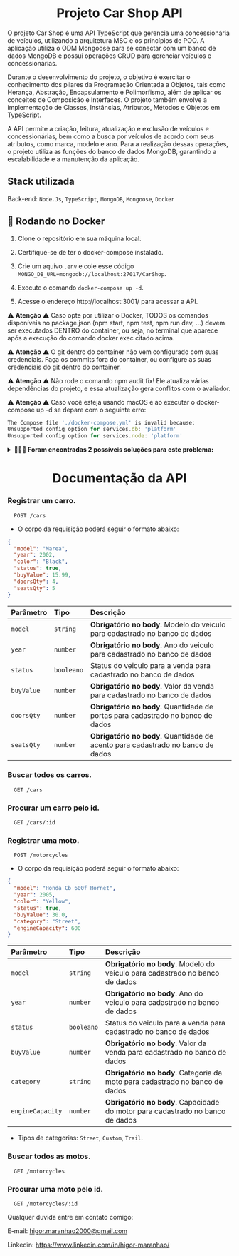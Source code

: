 <h1 align="center">Projeto Car Shop API</h1>

O projeto Car Shop é uma API TypeScript que gerencia uma concessionária de veículos, utilizando a arquitetura MSC e os princípios de POO. A aplicação utiliza o ODM Mongoose para se conectar com um banco de dados MongoDB e possui operações CRUD para gerenciar veículos e concessionárias.

Durante o desenvolvimento do projeto, o objetivo é exercitar o conhecimento dos pilares da Programação Orientada a Objetos, tais como Herança, Abstração, Encapsulamento e Polimorfismo, além de aplicar os conceitos de Composição e Interfaces. O projeto também envolve a implementação de Classes, Instâncias, Atributos, Métodos e Objetos em TypeScript.

A API permite a criação, leitura, atualização e exclusão de veículos e concessionárias, bem como a busca por veículos de acordo com seus atributos, como marca, modelo e ano. Para a realização dessas operações, o projeto utiliza as funções do banco de dados MongoDB, garantindo a escalabilidade e a manutenção da aplicação.

<h2>Stack utilizada</h2>

Back-end: `Node.Js`, `TypeScript`, `MongoDB`, `Mongoose`, `Docker`

<h2>🐋 Rodando no Docker</h2>

1. Clone o repositório em sua máquina local.

2. Certifique-se de ter o docker-compose instalado.

3. Crie um aquivo `.env` e cole esse código `MONGO_DB_URL=mongodb://localhost:27017/CarShop`.

4. Execute o comando `docker-compose up -d`.

5. Acesse o endereço http://localhost:3001/ para acessar a API.

⚠️ **Atenção** ⚠️ Caso opte por utilizar o Docker, TODOS os comandos disponíveis no package.json (npm start, npm test, npm run dev, ...) devem ser executados DENTRO do container, ou seja, no terminal que aparece após a execução do comando docker exec citado acima.

⚠️ **Atenção** ⚠️ O git dentro do container não vem configurado com suas credenciais. Faça os commits fora do container, ou configure as suas credenciais do git dentro do container.

⚠️ **Atenção** ⚠️ Não rode o comando npm audit fix! Ele atualiza várias dependências do projeto, e essa atualização gera conflitos com o avaliador.

⚠️ **Atenção** ⚠️ Caso você esteja usando macOS e ao executar o docker-compose up -d se depare com o seguinte erro:

```typescript
The Compose file './docker-compose.yml' is invalid because:
Unsupported config option for services.db: 'platform'
Unsupported config option for services.node: 'platform'
```

<details>
  <summary><strong>🤷🏽‍♀️ Foram encontradas 2 possíveis soluções para este problema:</strong></summary><br />

- Você pode adicionar manualmente a option platform: linux/amd64 no service do banco de dados no arquivo docker-compose.yml do projeto, mas essa é uma solução local e você deverá reproduzir isso para os outros projetos.

- Você pode adicionar manualmente nos arquivos .bashrc, .zshenv ou .zshrc do seu computador a linha export DOCKER_DEFAULT_PLATFORM=linux/amd64, essa é uma solução global. As soluções foram com base nesta fonte.
</details>

<h1 align="center">Documentação da API</h1>

### Registrar um carro.

```http
  POST /cars
```

- O corpo da requisição poderá seguir o formato abaixo:

```json
{
  "model": "Marea",
  "year": 2002,
  "color": "Black",
  "status": true,
  "buyValue": 15.99,
  "doorsQty": 4,
  "seatsQty": 5
}
```

| Parâmetro  | Tipo       | Descrição                                                                       |
| :--------- | :--------- | :------------------------------------------------------------------------------ |
| `model`    | `string`   | **Obrigatório no body**. Modelo do veiculo para cadastrado no banco de dados    |
| `year`     | `number`   | **Obrigatório no body**. Ano do veiculo para cadastrado no banco de dados       |
| `status`   | `booleano` | Status do veiculo para a venda para cadastrado no banco de dados                |
| `buyValue` | `number`   | **Obrigatório no body**. Valor da venda para cadastrado no banco de dados       |
| `doorsQty` | `number`   | **Obrigatório no body**. Quantidade de portas para cadastrado no banco de dados |
| `seatsQty` | `number`   | **Obrigatório no body**. Quantidade de acento para cadastrado no banco de dados |

### Buscar todos os carros.

```http
  GET /cars
```

### Procurar um carro pelo id.

```http
  GET /cars/:id
```

### Registrar uma moto.

```http
  POST /motorcycles
```

- O corpo da requisição poderá seguir o formato abaixo:

```json
{
  "model": "Honda Cb 600f Hornet",
  "year": 2005,
  "color": "Yellow",
  "status": true,
  "buyValue": 30.0,
  "category": "Street",
  "engineCapacity": 600
}
```

| Parâmetro        | Tipo       | Descrição                                                                      |
| :--------------- | :--------- | :----------------------------------------------------------------------------- |
| `model`          | `string`   | **Obrigatório no body**. Modelo do veiculo para cadastrado no banco de dados   |
| `year`           | `number`   | **Obrigatório no body**. Ano do veiculo para cadastrado no banco de dados      |
| `status`         | `booleano` | Status do veiculo para a venda para cadastrado no banco de dados               |
| `buyValue`       | `number`   | **Obrigatório no body**. Valor da venda para cadastrado no banco de dados      |
| `category`       | `string`   | **Obrigatório no body**. Categoria da moto para cadastrado no banco de dados   |
| `engineCapacity` | `number`   | **Obrigatório no body**. Capacidade do motor para cadastrado no banco de dados |

- Tipos de categorias: `Street`, `Custom`, `Trail`.

### Buscar todos as motos.

```http
  GET /motorcycles
```

### Procurar uma moto pelo id.

```http
  GET /motorcycles/:id
```

Qualquer duvida entre em contato comigo:

E-mail: higor.maranhao2000@gmail.com

Linkedin: https://www.linkedin.com/in/higor-maranhao/
